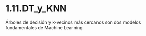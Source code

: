 # 1.11.DT_y_KNN
Árboles de decisión y k-vecinos más cercanos son dos modelos fundamentales de Machine Learning
